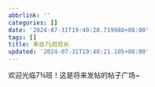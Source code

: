 ```yaml
---
abbrlink: ''
categories: []
date: '2024-07-31T19:40:20.719988+08:00'
tags: []
title: 来自7¾班班长
updated: '2024-07-31T19:40:21.105+08:00'
---
```

欢迎光临7¾班！这是将来发帖的帖子广场~
